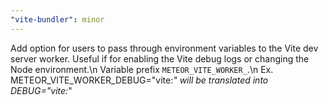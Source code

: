 ```yaml
---
"vite-bundler": minor
---
```


Add option for users to pass through environment variables to the Vite dev server worker. Useful if for enabling the Vite debug logs or changing the Node environment.\n Variable prefix `METEOR_VITE_WORKER_`.\n Ex. METEOR_VITE_WORKER_DEBUG="vite:_" will be translated into DEBUG="vite:_"
